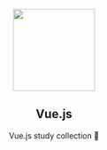 <p align="center"> 
<img src="https://user-images.githubusercontent.com/110442250/205642350-17ec8739-21fd-4b49-b3d0-259dfeb8a276.png" height="148">
  <h2 align="center">Vue.js</h2>
  <p align="center">Vue.js study collection 🚀<p>
  </p>
